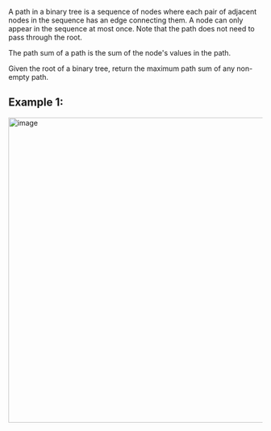 A path in a binary tree is a sequence of nodes where each pair of adjacent nodes in the sequence has an edge connecting them. A node can only appear in the sequence at most once. Note that the path does not need to pass through the root.

The path sum of a path is the sum of the node's values in the path.

Given the root of a binary tree, return the maximum path sum of any non-empty path.

## Example 1:

<img width="606" alt="image" src="https://user-images.githubusercontent.com/78480767/224789919-012ce499-8a66-423b-b582-fe797286f3f9.png">
